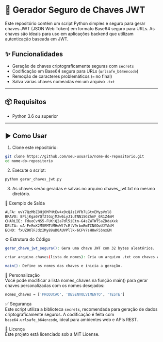 # 🔐 Gerador Seguro de Chaves JWT

Este repositório contém um script Python simples e seguro para gerar chaves JWT (JSON Web Token) em formato Base64 seguro para URLs. As chaves são ideais para uso em aplicações backend que utilizam autenticação baseada em JWT.

## ✨ Funcionalidades

- Geração de chaves criptograficamente seguras com `secrets`
- Codificação em Base64 segura para URLs (`urlsafe_b64encode`)
- Remoção de caracteres problemáticos (`=` no final)
- Salva várias chaves nomeadas em um arquivo `.txt`

---

## 📦 Requisitos

- Python 3.6 ou superior

---

## ▶ Como Usar

1. Clone este repositório:

```bash
git clone https://github.com/seu-usuario/nome-do-repositorio.git
cd nome-do-repositorio
```

2. Execute o script:
```bash
python gerar_chaves_jwt.py
```

3. As chaves serão geradas e salvas no arquivo chaves_jwt.txt no mesmo diretório.

📝 Exemplo de Saída
```bash
ALFA: uvY7QzMbZ8Hj0MPHtEw4x9cQJz1VFb7LGtvEMypVxl8
BRAVO: 8PijKga0YQfZtGqjMZw6iyJ1uTNN1SGZhmF_6R1Z4mM
CHARLIE: FduoCvNS5-FUKjQ2a7dl5iEtn-G4sZWTWTSaZDdaXxk
DELTA: oA-FeEmX2MSEMTUMHwWf7cEtV9rbmEmTCNGOwUJYAdM
ECHO: fxUZ9OlFJdzIMy89uD0AUVPllk-6CFV7sH8wF5bnxEM
```

⚙ Estrutura do Código
```bash
gerar_chave_jwt_segura(): Gera uma chave JWT com 32 bytes aleatórios.

criar_arquivo_chaves(lista_de_nomes): Cria um arquivo .txt com chaves associadas a nomes definidos.

main(): Define os nomes das chaves e inicia a geração.
```

📁 Personalização  
Você pode modificar a lista nomes_chaves na função main() para gerar chaves personalizadas com os nomes desejados:
```bash
nomes_chaves = ['PRODUCAO', 'DESENVOLVIMENTO', 'TESTE']
```

✅ Segurança  
Este script utiliza a biblioteca `secrets`, recomendada para geração de dados criptograficamente seguros. A codificação é feita com `base64.urlsafe_b64encode`, ideal para ambientes web e APIs REST.

📄 Licença  
Este projeto está licenciado sob a MIT License.
